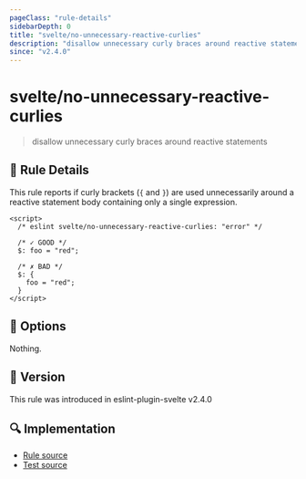 ```yaml
---
pageClass: "rule-details"
sidebarDepth: 0
title: "svelte/no-unnecessary-reactive-curlies"
description: "disallow unnecessary curly braces around reactive statements"
since: "v2.4.0"
---
```


# svelte/no-unnecessary-reactive-curlies

> disallow unnecessary curly braces around reactive statements

## :book: Rule Details

This rule reports if curly brackets (`{` and `}`) are used unnecessarily around a reactive statement body containing only a single expression.

<ESLintCodeBlock>

<!--eslint-skip-->

```svelte
<script>
  /* eslint svelte/no-unnecessary-reactive-curlies: "error" */
  
  /* ✓ GOOD */
  $: foo = "red";

  /* ✗ BAD */
  $: {
    foo = "red";
  }
</script>
```

</ESLintCodeBlock>

## :wrench: Options

Nothing.

## :rocket: Version

This rule was introduced in eslint-plugin-svelte v2.4.0

## :mag: Implementation

- [Rule source](https://github.com/ota-meshi/eslint-plugin-svelte/blob/main/src/rules/no-unnecessary-reactive-curlies.ts)
- [Test source](https://github.com/ota-meshi/eslint-plugin-svelte/blob/main/tests/src/rules/no-unnecessary-reactive-curlies.ts)
